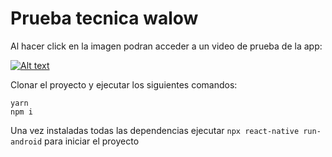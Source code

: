 # Prueba tecnica walow

Al hacer click en la imagen podran acceder a un video de prueba de la app:

[![Alt text](https://img.youtube.com/vi/zRax8-8zeYk/0.jpg)](https://www.youtube.com/watch?v=zRax8-8zeYk)

Clonar el proyecto y ejecutar los siguientes comandos: 

```
yarn
npm i
```

Una vez instaladas todas las dependencias ejecutar `npx react-native run-android` para iniciar el proyecto
